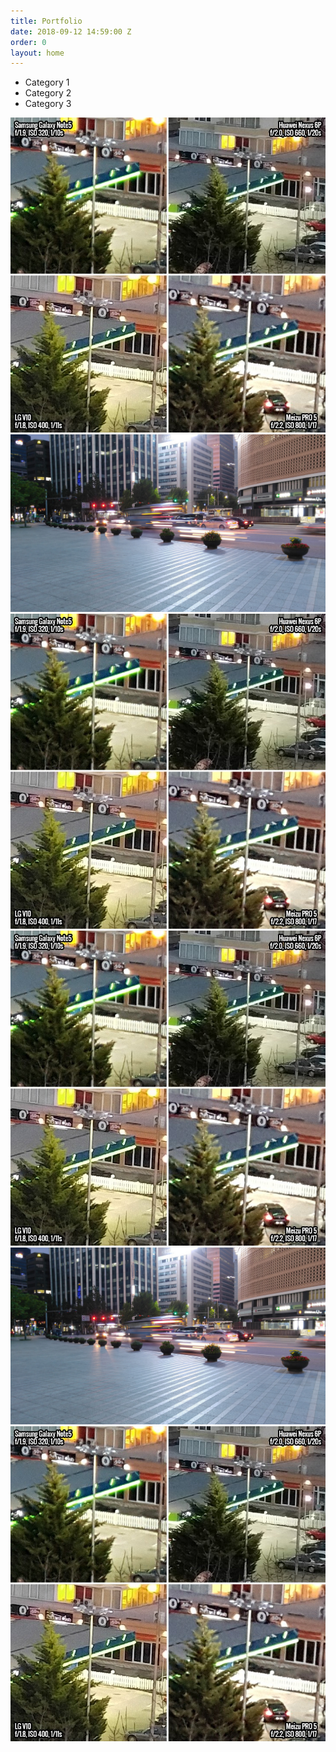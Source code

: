 ```yaml
---
title: Portfolio
date: 2018-09-12 14:59:00 Z
order: 0
layout: home
---
```

<ul class="nav nav-gallery filters-filteringModeSingle">
	<!-- For filtering controls add -->
	<!-- <li class="tab filtr-button filtr filtr-active" data-filter="all"> All items </li> -->
	<li class="tab filtr-button filtr" data-filter="1"> Category 1 </li>
	<li class="tab filtr-button filtr" data-filter="2"> Category 2 </li>
	<li class="tab filtr-button filtr" data-filter="3"> Category 3 </li>
	<!-- For a shuffle control add -->
	<!-- <li class="filtr-button filtr" data-shuffle> Shuffle items </li> -->
	<!-- For sorting controls add -->
	<!-- <li data-sortAsc> Ascending </li>
	<li data-sortDesc> Descending </li> -->
</ul>
<!-- To choose the value by which you want to sort add -->
<div class="filtr-container">
	<div class="layout-pane">
		<div class="group-combo">
			<div class="element filtr-item" rel="group2" data-category="1" data-sort="value">
				<a href="img/3.jpg" data-fancybox="group2" rel="group2" data-caption="Custom title" class="example_group">
					<img class="img-responsive" alt="sample" src="assets/3.jpg">
				</a>
			</div>
			<div class="element filtr-item" rel="group2" data-category="2, 1" data-sort="value">
				<a href="img/2.jpg" data-fancybox="group2" rel="group2" data-caption="Custom title" class="example_group">
					<img class="img-responsive" alt="sample" src="assets/2.jpg">
				</a>
			</div>
			<div class="element filtr-item" rel="group1" data-category="1, 3" data-sort="value">
				<a href="img/3.jpg" data-fancybox="group2" rel="group2" data-caption="Custom title" class="example_group">
					<img class="img-responsive" src="assets/3.jpg" alt="sample">
				</a>
			</div>
		</div>
		<div>
			<div class="element filtr-item" data-category="1" data-sort="value">
				<a href="img/3.jpg" data-fancybox="group2" rel="group2" data-caption="Custom title" class="example_group">
					<img class="img-responsive" alt="sample" src="assets/3.jpg">
				</a>
			</div>
			<div class="element filtr-item" data-category="2, 1" data-sort="value">
				<a href="img/2.jpg" data-fancybox="group2" rel="group2" data-caption="Custom title" class="example_group">
					<img class="img-responsive" src="assets/2.jpg" alt="sample">
				</a>
			</div>
			<div class="element filtr-item" data-category="1, 3" data-sort="value">
				<a href="img/3.jpg" data-fancybox="group2" rel="group2" data-caption="Custom title" class="example_group">
					<img class="img-responsive" src="assets/3.jpg" alt="sample">
				</a>
			</div>
		</div>
	</div>
</div>